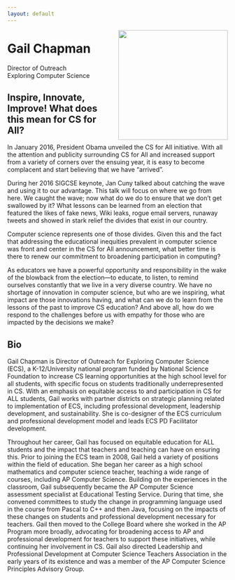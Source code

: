 ```yaml
---
layout: default
---
```


<img 	src = "/images/speakers/g-c.jpg" 
			width = "250px"
			style="float:right; margin-left: 20px;"
			>


# Gail Chapman
Director of Outreach
<br>
Exploring Computer Science

<a name = "abstract"> </a>

## Inspire, Innovate, Improve! What does this mean for CS for All? 
In January 2016, President Obama unveiled the CS for All initiative.  With all the attention and publicity surrounding CS for All and increased support from a variety of corners over the ensuing year, it is easy to become complacent and start believing that we have “arrived”.

During her 2016 SIGCSE keynote, Jan Cuny talked about catching the wave and using it to our advantage. This talk will focus on where we go from here. We caught the wave; now what do we do to ensure that we don’t get swallowed by it?  What lessons can be learned from an election that featured the likes of fake news, Wiki leaks, rogue email servers, runaway tweets and showed in stark relief the divides that exist in our country.

Computer science represents one of those divides. Given this and the fact that addressing the educational inequities prevalent in computer science was front and center in the CS for All announcement, what better time is there to renew our commitment to broadening participation in computing?

As educators we have a powerful opportunity and responsibility in the wake of the blowback from the election—to educate, to listen, to remind ourselves constantly that we live in a very diverse country. We have no shortage of innovation in computer science, but who are we inspiring, what impact are those innovations having, and what can we do to learn from the lessons of the past to improve CS education?  And above all, how do we respond to the challenges before us with empathy for those who are impacted by the decisions we make?

<a name = "bio"> </a>

## Bio

Gail Chapman is Director of Outreach for Exploring Computer Science (ECS), a K-12/University national program funded by National Science Foundation to increase CS learning opportunities at the high school level for all students, with specific focus on students traditionally underrepresented in CS.  With an emphasis on equitable access to and participation in CS for ALL students, Gail works with partner districts on strategic planning related to implementation of ECS, including professional development, leadership development, and sustainability.  She is co-designer of the ECS curriculum and professional development model and leads ECS PD Facilitator development.

Throughout her career, Gail has focused on equitable education for ALL students and the impact that teachers and teaching can have on ensuring this. Prior to joining the ECS team in 2008, Gail held a variety of positions within the field of education.  She began her career as a high school mathematics and computer science teacher, teaching a wide range of courses, including AP Computer Science. Building on the experiences in the classroom, Gail subsequently became the AP Computer Science assessment specialist at Educational Testing Service.  During that time, she convened committees to study the change in programming language used in the course from Pascal to C++ and then Java, focusing on the impacts of these changes on students and professional development necessary for teachers.  Gail then moved to the College Board where she worked in the AP Program more broadly, advocating for broadening access to AP and professional development for teachers to support these initiatives, while continuing her involvement in CS. Gail also directed Leadership and Professional Development at Computer Science Teachers Association in the early years of its existence and was a member of the AP Computer Science Principles Advisory Group.
